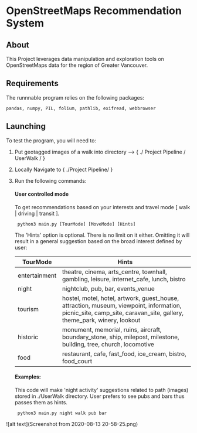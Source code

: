 # OpenStreetMaps Recommendation System

## About

This Project leverages data manipulation and exploration tools on OpenStreetMaps data for the region of Greater Vancouver.


## Requirements

The runnnable program relies on the following packages:

    pandas, numpy, PIL, folium, pathlib, exifread, webbrowser

## Launching
To test the program, you will need to:
1. Put geotagged images of a walk into directory --> { ./ Project Pipeline / UserWalk / }

2. Locally Navigate to { ./Project Pipeline/ } 

2. Run the following commands:

    #### User controlled mode
    To get recommendations based on your interests and travel mode [ walk | driving | transit ]. 
    
        python3 main.py [TourMode] [MoveMode] [Hints]
    The 'Hints' option is optional. There is no limit on it either. Omitting it will result in a general suggestion based on the broad interest defined by user:

    
    | TourMоde | Hints |
    | ------ | ------ |
    | entertainment | theatre, cinema, arts_centre, townhall, gambling, leisure, internet_cafe, lunch, bistro |
    | night | nightclub, pub, bar, events_venue |
    | tourism | hostel, motel, hotel, artwork, guest_house, attraction, museum, viewpoint, information, picnic_site, camp_site, caravan_site, gallery, theme_park, winery, lookout |
    | historic | monument, memorial, ruins, aircraft, boundary_stone, ship, milepost, milestone, building, tree, church, locomotive |
    | food | restaurant, cafe, fast_food, ice_cream, bistro, food_court |


    
    #### Examples:
    This code will make 'night activity' suggestions related to path (images) stored in ./UserWalk directory.
    User prefers to see pubs and bars thus passes them as hints.
    
        python3 main.py night walk pub bar
        
![alt text](Screenshot from 2020-08-13 20-58-25.png)
